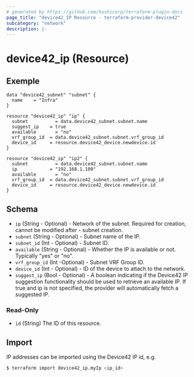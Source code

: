 ```yaml
---
# generated by https://github.com/hashicorp/terraform-plugin-docs
page_title: "device42_IP Resource - terraform-provider-device42"
subcategory: "network"
description: |-
---
```


# device42_ip (Resource)


## Exemple 

```hcl
data "device42_subnet" "subnet" {
  name    = "Infra"
}

resource "device42_ip" "ip" {
  subnet 	      = data.device42_subnet.subnet.name
  suggest_ip    = true
  available 	  = "no"
  vrf_group_id 	= data.device42_subnet.subnet.vrf_group_id
  device_id     = resource.device42_device.newdevice.id
}

resource "device42_ip" "ip2" {
  subnet 	      = data.device42_subnet.subnet.name
  ip            = "192.168.1.100"
  available 	  = "no"
  vrf_group_id 	= data.device42_subnet.subnet.vrf_group_id
  device_id     = resource.device42_device.newdevice.id
}
```

## Schema

- `ip` (String - Optional) - Network of the subnet. Required for creation, cannot be modified after - subnet creation.
- `subnet` (String - Optional) - Subnet name of the IP.
- `subnet_id` (Int - Optional) - Subnet ID.
- `available` (String - Optional) - Whether the IP is available or not. Typically "yes" or "no".
- `vrf_group_id` (Int -Optional) - Subnet VRF Group ID.
- `device_id` (Int - Optional) - ID of the device to attach to the network.
- `suggest_ip` (Bool - Optional) - A boolean indicating if the Device42 IP suggestion functionality should be used to retrieve an available IP. If true and ip is not specified, the provider will automatically fetch a suggested IP.

### Read-Only

- `id` (String) The ID of this resource.


## Import

IP addresses can be imported using the Device42 IP id, e.g.

```bash
$ terraform import device42_ip.myIp <ip_id>
```